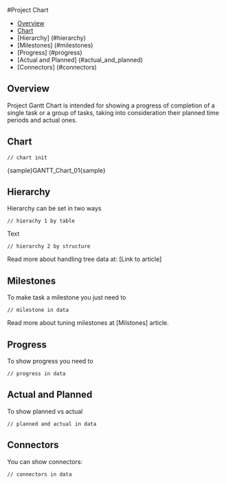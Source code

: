 #Project Chart

* [Overview](#overview)
* [Chart](#chart)
* [Hierarchy] (#hierarchy)
* [Milestones] (#milestones)
* [Progress] (#progress)
* [Actual and Planned] (#actual_and_planned)
* [Connectors] (#connectors)

## Overview

Project Gantt Chart is intended for showing a progress of completion of a single task or a group of tasks, taking into consideration their planned time periods and actual ones.

## Chart

```
// chart init
```

{sample}GANTT\_Chart\_01{sample}

## Hierarchy

Hierarchy can be set in two ways

```
// hierachy 1 by table
```

Text

```
// hierarchy 2 by structure
```

Read more about handling tree data at: [Link to article]

## Milestones

To make task a milestone you just need to

```
// milestone in data
```

Read more about tuning milestones at [Milstones] article.

## Progress

To show progress you need to

```
// progress in data
```

## Actual and Planned

To show planned vs actual 

```
// planned and actual in data
```

## Connectors

You can show connectors:

```
// connectors in data
```
